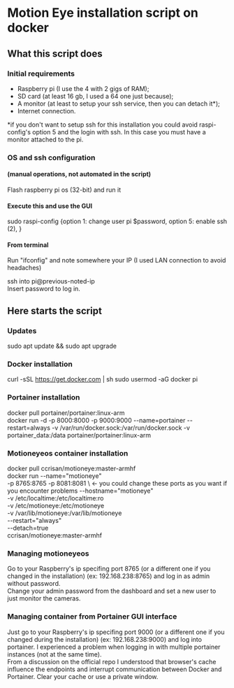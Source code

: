 # Motion Eye installation script on docker
## What this script does

### Initial requirements
- Raspberry pi (I use the 4 with 2 gigs of RAM);<br />
- SD card (at least 16 gb, I used a 64 one just because);<br />
- A monitor (at least to setup your ssh service, then you can detach it*);<br />
- Internet connection.<br />

*if you don't want to setup ssh for this installation you could avoid raspi-config's option 5 and the login with ssh. In this case you must have a monitor attached to the pi. 

### OS and ssh configuration
#### (manual operations, not automated in the script)
Flash raspberry pi os (32-bit) and run it<br />

#### Execute this and use the GUI
sudo raspi-config {option 1: change user pi $password,
                   option 5: enable ssh (2),
                  }<br />

#### From terminal
Run "ifconfig" and note somewhere your IP (I used LAN connection to avoid headaches)<br />

ssh into pi@previous-noted-ip<br />
Insert password to log in.<br />

## Here starts the script
### Updates
sudo apt update && sudo apt upgrade

### Docker installation
curl -sSL https://get.docker.com | sh
sudo usermod -aG docker pi<br />

### Portainer installation
docker pull portainer/portainer:linux-arm<br />
docker run -d -p 8000:8000 -p 9000:9000 --name=portainer --restart=always -v /var/run/docker.sock:/var/run/docker.sock -v portainer_data:/data portainer/portainer:linux-arm<br />

### Motioneyeos container installation
docker pull ccrisan/motioneye:master-armhf<br />
docker run --name="motioneye" \
    -p 8765:8765 -p 8081:8081 \ <- you could change these ports as you want if you encounter problems
    --hostname="motioneye" \
    -v /etc/localtime:/etc/localtime:ro \
    -v /etc/motioneye:/etc/motioneye \
    -v /var/lib/motioneye:/var/lib/motioneye \
    --restart="always" \
    --detach=true \
    ccrisan/motioneye:master-armhf

### Managing motioneyeos
Go to your Raspberry's ip specifing port 8765 (or a different one if you changed in the installation) (ex: 192.168.238:8765) and log in as admin without password.<br />
Change your admin password from the dashboard and set a new user to just monitor the cameras.<br />

### Managing container from Portainer GUI interface
Just go to your Raspberry's ip specifing port 9000 (or a different one if you changed during the installation) (ex: 192.168.238:9000) and log into portainer.
I experienced a problem when logging in with multiple portainer instances (not at the same time). <br/>
From a discussion on the official repo I understood that browser's cache influence the endpoints and interrupt communication between Docker and Portainer.
Clear your cache or use a private window.
